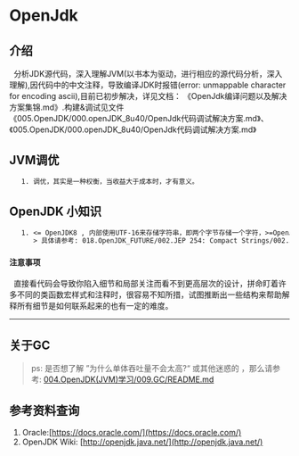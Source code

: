 # OpenJdk

## 介绍
&nbsp;&nbsp;分析JDK源代码，深入理解JVM(以书本为驱动，进行相应的源代码分析，深入理解),因代码中的中文注释，导致编译JDK时报错(error: unmappable character for encoding ascii),目前已初步解决，详见文档： 《OpenJdk编译问题以及解决方案集锦.md》.构建&调试见文件《005.OpenJDK/000.openJDK_8u40/OpenJdk代码调试解决方案.md》、《005.OpenJDK/000.openJDK_8u40/OpenJdk代码调试解决方案.md》

## JVM调优
```txt
   1. 调优，其实是一种权衡，当收益大于成本时，才有意义。
```

## OpenJDK 小知识
```txt
   1. <= OpenJDK8 , 内部使用UTF-16来存储字符串，即两个字节存储一个字符，>=OpenJDK9 使用 '002.JEP 254: Compact Strings' 修改了字符串存储方式 - 字节数组 + 编码标识。目的： 提升内存利用率
      > 具体请参考: 018.OpenJDK_FUTURE/002.JEP 254: Compact Strings/002.JEP 254: Compact Strings.md
```

#### 注意事项
&nbsp;&nbsp;直接看代码会导致你陷入细节和局部关注而看不到更高层次的设计，拼命盯着许多不同的类函数宏样式和注释时，很容易不知所措，试图推断出一些结构来帮助解释所有细节是如何联系起来的也有一定的难度。

--- 
## 关于GC
> ps: 是否想了解 ”为什么单体吞吐量不会太高?“ 或其他迷惑的 ，那么请参考: [004.OpenJDK(JVM)学习/009.GC/README.md](./004.OpenJDK(JVM)学习/009.GC/README.md)

## 参考资料查询
1. Oracle:[https://docs.oracle.com/](https://docs.oracle.com/)
2. OpenJDK Wiki: [http://openjdk.java.net/](http://openjdk.java.net/)